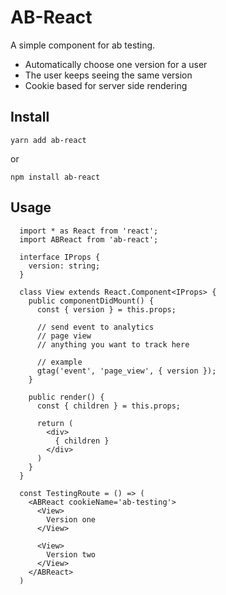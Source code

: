 # AB-React

A simple component for ab testing.

- Automatically choose one version for a user
- The user keeps seeing the same version
- Cookie based for server side rendering

## Install

`yarn add ab-react`

or

`npm install ab-react`

## Usage

```tsx
  import * as React from 'react';
  import ABReact from 'ab-react';

  interface IProps {
    version: string;
  }

  class View extends React.Component<IProps> {
    public componentDidMount() {
      const { version } = this.props;

      // send event to analytics
      // page view
      // anything you want to track here

      // example
      gtag('event', 'page_view', { version });
    }

    public render() {
      const { children } = this.props;

      return (
        <div>
          { children }
        </div>
      )
    }
  }

  const TestingRoute = () => (
    <ABReact cookieName='ab-testing'>
      <View>
        Version one
      </View>

      <View>
        Version two
      </View>
    </ABReact>
  )
```